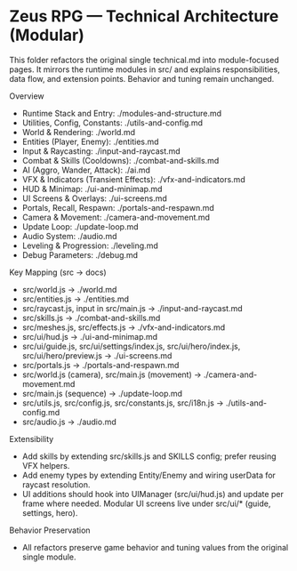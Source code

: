 # Zeus RPG — Technical Architecture (Modular)

This folder refactors the original single technical.md into module-focused pages. It mirrors the runtime modules in src/ and explains responsibilities, data flow, and extension points. Behavior and tuning remain unchanged.

Overview
- Runtime Stack and Entry: ./modules-and-structure.md
- Utilities, Config, Constants: ./utils-and-config.md
- World & Rendering: ./world.md
- Entities (Player, Enemy): ./entities.md
- Input & Raycasting: ./input-and-raycast.md
- Combat & Skills (Cooldowns): ./combat-and-skills.md
- AI (Aggro, Wander, Attack): ./ai.md
- VFX & Indicators (Transient Effects): ./vfx-and-indicators.md
- HUD & Minimap: ./ui-and-minimap.md
- UI Screens & Overlays: ./ui-screens.md
- Portals, Recall, Respawn: ./portals-and-respawn.md
- Camera & Movement: ./camera-and-movement.md
- Update Loop: ./update-loop.md
- Audio System: ./audio.md
- Leveling & Progression: ./leveling.md
- Debug Parameters: ./debug.md

Key Mapping (src -> docs)
- src/world.js -> ./world.md
- src/entities.js -> ./entities.md
- src/raycast.js, input in src/main.js -> ./input-and-raycast.md
- src/skills.js -> ./combat-and-skills.md
- src/meshes.js, src/effects.js -> ./vfx-and-indicators.md
- src/ui/hud.js -> ./ui-and-minimap.md
- src/ui/guide.js, src/ui/settings/index.js, src/ui/hero/index.js, src/ui/hero/preview.js -> ./ui-screens.md
- src/portals.js -> ./portals-and-respawn.md
- src/world.js (camera), src/main.js (movement) -> ./camera-and-movement.md
- src/main.js (sequence) -> ./update-loop.md
- src/utils.js, src/config.js, src/constants.js, src/i18n.js -> ./utils-and-config.md
- src/audio.js -> ./audio.md

Extensibility
- Add skills by extending src/skills.js and SKILLS config; prefer reusing VFX helpers.
- Add enemy types by extending Entity/Enemy and wiring userData for raycast resolution.
- UI additions should hook into UIManager (src/ui/hud.js) and update per frame where needed. Modular UI screens live under src/ui/* (guide, settings, hero).

Behavior Preservation
- All refactors preserve game behavior and tuning values from the original single module.

